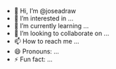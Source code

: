- 👋 Hi, I’m @joseadraw
- 👀 I’m interested in ...
- 🌱 I’m currently learning ...
- 💞️ I’m looking to collaborate on ...
- 📫 How to reach me ...
- 😄 Pronouns: ...
- ⚡ Fun fact: ...

<!---
joseadraw/joseadraw is a ✨ special ✨ repository because its `README.md` (this file) appears on your GitHub profile.
You can click the Preview link to take a look at your changes.
--->

